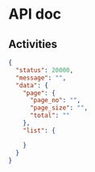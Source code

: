# API doc

## Activities

```json
{
  "status": 20000,
  "message": "",
  "data": {
    "page": {
      "page_no": "",
      "page_size": "",
      "total": ""
    },
    "list": {

    } 
  }
}
```
